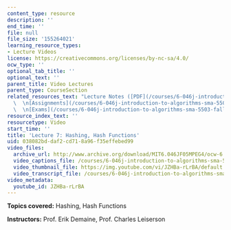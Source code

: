 ```yaml
---
content_type: resource
description: ''
end_time: ''
file: null
file_size: '155264021'
learning_resource_types:
- Lecture Videos
license: https://creativecommons.org/licenses/by-nc-sa/4.0/
ocw_type: ''
optional_tab_title: ''
optional_text: ''
parent_title: Video Lectures
parent_type: CourseSection
related_resources_text: "Lecture Notes ([PDF](/courses/6-046j-introduction-to-algorithms-sma-5503-fall-2005/resources/lec7))\
  \  \n[Assignments](/courses/6-046j-introduction-to-algorithms-sma-5503-fall-2005/pages/assignments)\
  \  \n[Exams](/courses/6-046j-introduction-to-algorithms-sma-5503-fall-2005/pages/exams)"
resource_index_text: ''
resourcetype: Video
start_time: ''
title: 'Lecture 7: Hashing, Hash Functions'
uid: 038082bd-daf2-cd71-8a96-f35effebed99
video_files:
  archive_url: http://www.archive.org/download/MIT6.046JF05MPEG4/ocw-6.046-03oct2005-220k.mp4
  video_captions_file: /courses/6-046j-introduction-to-algorithms-sma-5503-fall-2005/61e655a6583250d1aa3cf91cc9e1fe01_JZHBa-rLrBA.vtt
  video_thumbnail_file: https://img.youtube.com/vi/JZHBa-rLrBA/default.jpg
  video_transcript_file: /courses/6-046j-introduction-to-algorithms-sma-5503-fall-2005/743bc0ec5bc92fec95817296f3536a97_JZHBa-rLrBA.pdf
video_metadata:
  youtube_id: JZHBa-rLrBA
---
```


**Topics covered:** Hashing, Hash Functions

**Instructors:** Prof. Erik Demaine, Prof. Charles Leiserson

